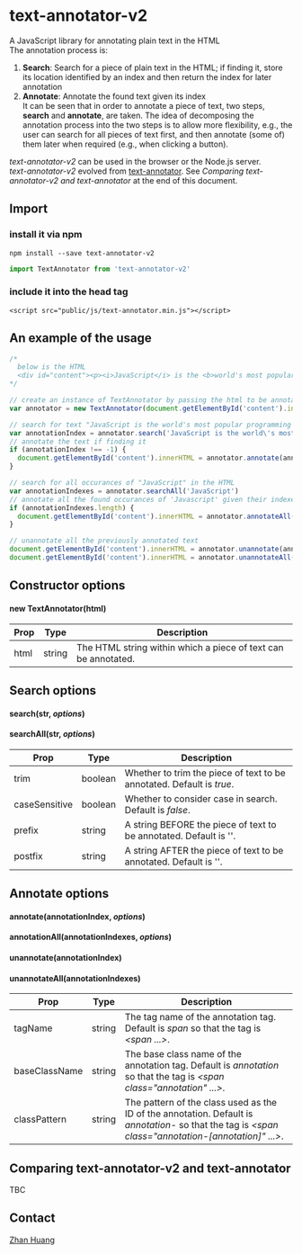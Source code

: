# text-annotator-v2
A JavaScript library for annotating plain text in the HTML<br />
The annotation process is:

1. **Search**: Search for a piece of plain text in the HTML; if finding it, store its location identified by an index and then return the index for later annotation
2. **Annotate**: Annotate the found text given its index<br />
It can be seen that in order to annotate a piece of text, two steps, **search** and **annotate**, are taken. The idea of decomposing the annotation process into the two steps is to allow more flexibility, e.g., the user can search for all pieces of text first, and then annotate (some of) them later when required (e.g., when clicking a button). <br />

*text-annotator-v2* can be used in the browser or the Node.js server.<br />
*text-annotator-v2* evolved from [text-annotator](https://github.com/zhan-huang/text-annotator). See *Comparing text-annotator-v2 and text-annotator* at the end of this document.

## Import
### install it via npm
`npm install --save text-annotator-v2`
```javascript
import TextAnnotator from 'text-annotator-v2'
```
### include it into the head tag
```
<script src="public/js/text-annotator.min.js"></script>
```

## An example of the usage
```javascript
/*
  below is the HTML
  <div id="content"><p><i>JavaScript</i> is the <b>world's most popular programming language</b>.</p><p><i>JavaScript</i> is the programming language of the Web. JavaScript is easy to learn.</p></div>
*/

// create an instance of TextAnnotator by passing the html to be annotated
var annotator = new TextAnnotator(document.getElementById('content').innerHTML)

// search for text "JavaScript is the world's most popular programming language.JavaScript is the programming language of the Web." within the HTML
var annotationIndex = annotator.search('JavaScript is the world\'s most popular programming language.JavaScript is the programming language of the Web.')
// annotate the text if finding it
if (annotationIndex !== -1) {
  document.getElementById('content').innerHTML = annotator.annotate(annotationIndex)
}

// search for all occurances of "JavaScript" in the HTML
var annotationIndexes = annotator.searchAll('JavaScript')
// annotate all the found occurances of 'Javascript' given their indexes
if (annotationIndexes.length) {
  document.getElementById('content').innerHTML = annotator.annotateAll(annotationIndexes) 
}

// unannotate all the previously annotated text
document.getElementById('content').innerHTML = annotator.unannotate(annotationIndex)
document.getElementById('content').innerHTML = annotator.unannotateAll(annotationIndexes)
```

## Constructor options
#### new TextAnnotator(html)
| Prop | Type | Description |
| ---- | ---- | ---- |
| html | string | The HTML string within which a piece of text can be annotated. |

## Search options
#### search(str, *options*)
#### searchAll(str, *options*)
| Prop | Type | Description |
| ---- | ---- | ---- |
| trim | boolean | Whether to trim the piece of text to be annotated. Default is *true*. |
| caseSensitive | boolean | Whether to consider case in search. Default is *false*. |
| prefix | string | A string BEFORE the piece of text to be annotated. Default is ''. |
| postfix | string | A string AFTER the piece of text to be annotated. Default is ''. |

## Annotate options
#### annotate(annotationIndex, *options*)
#### annotationAll(annotationIndexes, *options*)
#### unannotate(annotationIndex)
#### unannotateAll(annotationIndexes)
| Prop | Type | Description |
| ---- | ---- | ---- |
| tagName | string | The tag name of the annotation tag. Default is *span* so that the tag is *<span ...>*. |
| baseClassName | string | The base class name of the annotation tag. Default is *annotation* so that the tag is *<span class="annotation" ...>*. |
| classPattern | string | The pattern of the class used as the ID of the annotation. Default is *annotation-* so that the tag is *<span class="annotation-[annotation]" ...>*. |

## Comparing text-annotator-v2 and text-annotator
TBC

## Contact
[Zhan Huang](mailto:z2hm@outlook.com "Zhan Huang")
